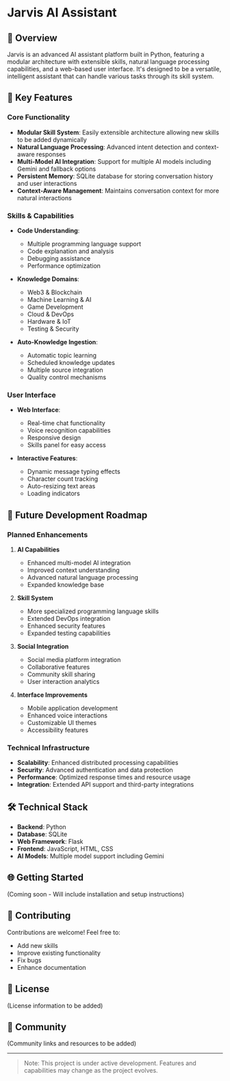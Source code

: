 # Jarvis AI Assistant

## 🤖 Overview
Jarvis is an advanced AI assistant platform built in Python, featuring a modular architecture with extensible skills, natural language processing capabilities, and a web-based user interface. It's designed to be a versatile, intelligent assistant that can handle various tasks through its skill system.

## 🌟 Key Features

### Core Functionality
- **Modular Skill System**: Easily extensible architecture allowing new skills to be added dynamically
- **Natural Language Processing**: Advanced intent detection and context-aware responses
- **Multi-Model AI Integration**: Support for multiple AI models including Gemini and fallback options
- **Persistent Memory**: SQLite database for storing conversation history and user interactions
- **Context-Aware Management**: Maintains conversation context for more natural interactions

### Skills & Capabilities
- **Code Understanding**: 
  - Multiple programming language support
  - Code explanation and analysis
  - Debugging assistance
  - Performance optimization

- **Knowledge Domains**:
  - Web3 & Blockchain
  - Machine Learning & AI
  - Game Development
  - Cloud & DevOps
  - Hardware & IoT
  - Testing & Security

- **Auto-Knowledge Ingestion**:
  - Automatic topic learning
  - Scheduled knowledge updates
  - Multiple source integration
  - Quality control mechanisms

### User Interface
- **Web Interface**:
  - Real-time chat functionality
  - Voice recognition capabilities
  - Responsive design
  - Skills panel for easy access

- **Interactive Features**:
  - Dynamic message typing effects
  - Character count tracking
  - Auto-resizing text areas
  - Loading indicators

## 🚀 Future Development Roadmap

### Planned Enhancements
1. **AI Capabilities**
   - Enhanced multi-model AI integration
   - Improved context understanding
   - Advanced natural language processing
   - Expanded knowledge base

2. **Skill System**
   - More specialized programming language skills
   - Extended DevOps integration
   - Enhanced security features
   - Expanded testing capabilities

3. **Social Integration**
   - Social media platform integration
   - Collaborative features
   - Community skill sharing
   - User interaction analytics

4. **Interface Improvements**
   - Mobile application development
   - Enhanced voice interactions
   - Customizable UI themes
   - Accessibility features

### Technical Infrastructure
- **Scalability**: Enhanced distributed processing capabilities
- **Security**: Advanced authentication and data protection
- **Performance**: Optimized response times and resource usage
- **Integration**: Extended API support and third-party integrations

## 🛠️ Technical Stack
- **Backend**: Python
- **Database**: SQLite
- **Web Framework**: Flask
- **Frontend**: JavaScript, HTML, CSS
- **AI Models**: Multiple model support including Gemini

## 🌐 Getting Started
(Coming soon - Will include installation and setup instructions)

## 🤝 Contributing
Contributions are welcome! Feel free to:
- Add new skills
- Improve existing functionality
- Fix bugs
- Enhance documentation

## 📝 License
(License information to be added)

## 👥 Community
(Community links and resources to be added)

---

> Note: This project is under active development. Features and capabilities may change as the project evolves.